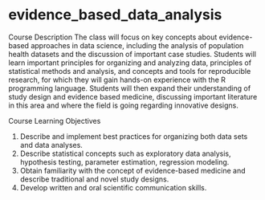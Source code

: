 # evidence_based_data_analysis

Course Description
The class will focus on key concepts about evidence-based approaches in data science,
including the analysis of population health datasets and the discussion of important case
studies. Students will learn important principles for organizing and analyzing data, principles of
statistical methods and analysis, and concepts and tools for reproducible research, for which
they will gain hands-on experience with the R programming language. Students will then expand
their understanding of study design and evidence based medicine, discussing important
literature in this area and where the field is going regarding innovative designs.

Course Learning Objectives
1. Describe and implement best practices for organizing both data sets and data analyses.
2. Describe statistical concepts such as exploratory data analysis, hypothesis testing,
parameter estimation, regression modeling.
3. Obtain familiarity with the concept of evidence-based medicine and describe traditional
and novel study designs.
4. Develop written and oral scientific communication skills.
